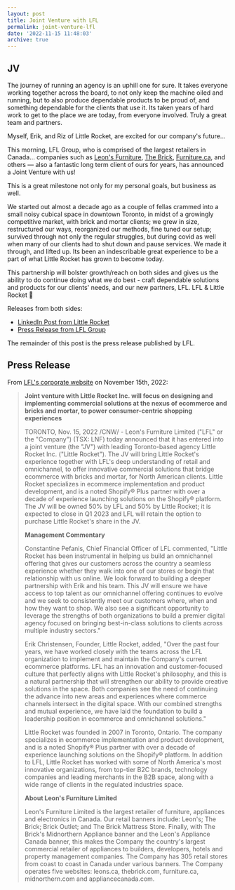 ```yaml
---
layout: post
title: Joint Venture with LFL
permalink: joint-venture-lfl
date: '2022-11-15 11:48:03'
archive: true
---
```


## JV

The journey of running an agency is an uphill one for sure. It takes everyone working together across the board, to not only keep the machine oiled and running, but to also produce dependable products to be proud of, and something dependable for the clients that use it. Its taken years of hard work to get to the place we are today, from everyone involved. Truly a great team and partners.

Myself, Erik, and Riz of Little Rocket, are excited for our company's future...

This morning, LFL Group, who is comprised of the largest retailers in Canada... companies such as [Leon's Furniture](https://leons.ca/), [The Brick](https://www.thebrick.com/), [Furniture.ca](https://furniture.ca/), and others &mdash; also a fantastic long term client of ours for years, has announced a Joint Venture with us!

This is a great milestone not only for my personal goals, but business as well.

We started out almost a decade ago as a couple of fellas crammed into a small noisy cubical space in downtown Toronto, in midst of a growingly competitive market, with brick and mortar clients; we grew in size, restructured our ways, reorganized our methods, fine tuned our setup; survived through not only the regular struggles, but during covid as well when many of our clients had to shut down and pause services. We made it through, and lifted up. Its been an indescribable great experience to be a part of what Little Rocket has grown to become today.

This partnership will bolster growth/reach on both sides and gives us the ability to do continue doing what we do best - craft dependable solutions and products for our clients' needs, and our new partners, LFL. LFL & Little Rocket 🚀

Releases from both sides:

* [LinkedIn Post from Little Rocket](https://www.linkedin.com/company/little-rocket-inc/)
* [Press Release from LFL Group](https://www.lflgroup.ca/English/news/news-details/2022/LFL-ANNOUNCES-JOINT-VENTURE-TO-DEVELOP-INNOVATIVE-ECOMMERCE-SOLUTIONS-WITH-LEADING-TORONTO-BASED-DIGITAL-AGENCY/default.aspx)

The remainder of this post is the press release published by LFL.

## Press Release

From [LFL's corporate website](https://www.lflgroup.ca/) on November 15th, 2022:

> **Joint venture with Little Rocket Inc. will focus on designing and implementing commercial solutions at the nexus of ecommerce and bricks and mortar, to power consumer-centric shopping experiences**
>
> TORONTO, Nov. 15, 2022 /CNW/ - Leon's Furniture Limited ("LFL" or the "Company") (TSX: LNF) today announced that it has entered into a joint venture (the "JV") with leading Toronto-based agency Little Rocket Inc. ("Little Rocket"). The JV will bring Little Rocket's experience together with LFL's deep understanding of retail and omnichannel, to offer innovative commercial solutions that bridge ecommerce with bricks and mortar, for North American clients. Little Rocket specializes in ecommerce implementation and product development, and is a noted Shopify® Plus partner with over a decade of experience launching solutions on the Shopify® platform. The JV will be owned 50% by LFL and 50% by Little Rocket; it is expected to close in Q1 2023 and LFL will retain the option to purchase Little Rocket's share in the JV.
>
> **Management Commentary**
>
> Constantine Pefanis, Chief Financial Officer of LFL commented, "Little Rocket has been instrumental in helping us build an omnichannel offering that gives our customers across the country a seamless experience whether they walk into one of our stores or begin that relationship with us online. We look forward to building a deeper partnership with Erik and his team. This JV will ensure we have access to top talent as our omnichannel offering continues to evolve and we seek to consistently meet our customers where, when and how they want to shop. We also see a significant opportunity to leverage the strengths of both organizations to build a premier digital agency focused on bringing best-in-class solutions to clients across multiple industry sectors."
>
> Erik Christensen, Founder, Little Rocket, added, "Over the past four years, we have worked closely with the teams across the LFL organization to implement and maintain the Company's current ecommerce platforms. LFL has an innovation and customer-focused culture that perfectly aligns with Little Rocket's philosophy, and this is a natural partnership that will strengthen our ability to provide creative solutions in the space. Both companies see the need of continuing the advance into new areas and experiences where commerce channels intersect in the digital space. With our combined strengths and mutual experience, we have laid the foundation to build a leadership position in ecommerce and omnichannel solutions."
>
> Little Rocket was founded in 2007 in Toronto, Ontario. The company specializes in ecommerce implementation and product development, and is a noted Shopify® Plus partner with over a decade of experience launching solutions on the Shopify® platform. In addition to LFL, Little Rocket has worked with some of North America's most innovative organizations, from top-tier B2C brands, technology companies and leading merchants in the B2B space, along with a wide range of clients in the regulated industries space.
>
> **About Leon's Furniture Limited**
>
> Leon's Furniture Limited is the largest retailer of furniture, appliances and electronics in Canada. Our retail banners include: Leon's; The Brick; Brick Outlet; and The Brick Mattress Store. Finally, with The Brick's Midnorthern Appliance banner and the Leon's Appliance Canada banner, this makes the Company the country's largest commercial retailer of appliances to builders, developers, hotels and property management companies. The Company has 305 retail stores from coast to coast in Canada under various banners. The Company operates five websites: leons.ca, thebrick.com, furniture.ca, midnorthern.com and appliancecanada.com.
